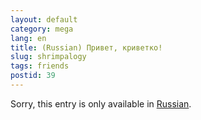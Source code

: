 ```yaml
---
layout: default
category: mega
lang: en
title: (Russian) Привет, криветко!
slug: shrimpalogy
tags: friends 
postid: 39
---
```

<p>Sorry, this entry is only available in <a href="http://mega.genn.org/export/getposts.php">Russian</a>.</p>